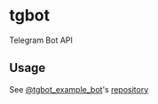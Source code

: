 # tgbot

Telegram Bot API

## Usage

See [@tgbot_example_bot](http://telegram.me/tgbot_example_bot)'s [repository](/fevuri/tgbot-example)
